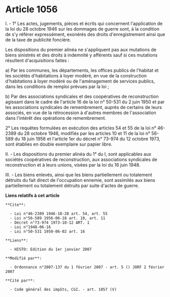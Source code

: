 # Article 1056

I. - 1° Les actes, jugements, pièces et écrits qui concernent l'application de la loi du 28 octobre 1946 sur les dommages de
guerre sont, à la condition de s'y référer expressément, exonérés des droits d'enregistrement ainsi que de la taxe de
publicité foncière.

Les dispositions du premier alinéa ne s'appliquent pas aux mutations de biens sinistrés et des droits à indemnité y afférents
sauf si ces mutations résultent d'acquisitions faites :

a) Par les communes, les départements, les offices publics de l'habitat et les sociétés d'habitations à loyer modéré, en vue
de la construction d'habitations à loyer modéré ou de l'aménagement de services publics, dans les conditions de remploi
prévues par la loi ;

b) Par des associations syndicales et des coopératives de reconstruction agissant dans le cadre de l'article 16 de la loi n°
50-531 du 2 juin 1950 et par les associations syndicales de remembrement, auprès de certains de leurs associés, en vue de la
rétrocession à d'autres membres de l'association dans l'intérêt des opérations de remembrement.

2° Les requêtes formulées en exécution des articles 54 et 55 de la loi n° 46-2389 du 28 octobre 1946, modifiés par les
articles 10 et 11 de la loi n° 56-589 du 18 juin 1956 et l'article 1er du décret n° 73-974 du 12 octobre 1973, sont établies
en double exemplaire sur papier libre.

II. - Les dispositions du premier alinéa du 1° du I, sont applicables aux sociétés coopératives de reconstruction, aux
associations syndicales de reconstruction et à leurs unions, visées par la loi du 16 juin 1948.

III. - Les biens enlevés, ainsi que les biens partiellement ou totalement détruits du fait direct de l'occupation ennemie,
sont assimilés aux biens partiellement ou totalement détruits par suite d'actes de guerre.

**Liens relatifs à cet article**

	**Cite**:

	  - Loi n°46-2389 1946-10-28 art. 54, art. 55
	  - Loi n°56-589 1956-06-18 art. 10, art. 11
	  - Décret n°73-974 1973-10-12 ART. 1
	  - Loi n°1948-06-16
	  - Loi n°50-531 1950-06-02 art. 16

	**Liens**:

	  - HISTO: Edition du 1er janvier 2007

	**Modifié par**:

	  - Ordonnance n°2007-137 du 1 février 2007 - art. 5 () JORF 2 février 2007

	**Cité par**:

	  - Code général des impôts, CGI. - art. 1057 (V)

